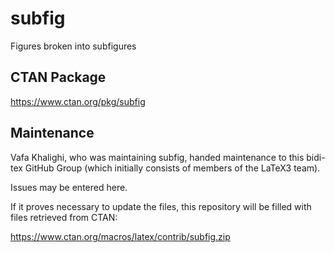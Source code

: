 # subfig
Figures broken into subfigures

## CTAN Package
 https://www.ctan.org/pkg/subfig



## Maintenance
Vafa Khalighi, who was maintaining subfig, handed maintenance to this bidi-tex
GitHub Group (which initially consists of members of the LaTeX3 team).

Issues may be entered here.

If it proves necessary to update the files, this repository will
be filled with files retrieved from CTAN:

https://www.ctan.org/macros/latex/contrib/subfig.zip


